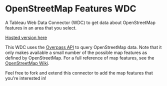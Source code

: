 # OpenStreetMap Features WDC
A Tableau Web Data Connector (WDC) to get data about OpenStreetMap features in an area that you select.

[Hosted version here](http://jdomingu.github.io/osm-features-wdc/)

This WDC uses the [Overpass API](http://wiki.openstreetmap.org/wiki/Overpass_API) to query OpenStreetMap data. Note that it only makes available a small number of the possible map features as defined by OpenStreetMap. For a full reference of map features, see the [OpenStreetMap Wiki](http://wiki.openstreetmap.org/wiki/Map_Features). 

Feel free to fork and extend this connector to add the map features that you're interested in! 
